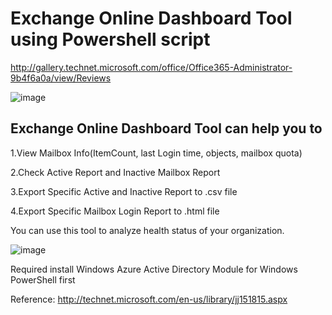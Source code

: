 Exchange Online Dashboard Tool using Powershell script
======================================================

http://gallery.technet.microsoft.com/office/Office365-Administrator-9b4f6a0a/view/Reviews

![image](http://gallery.technet.microsoft.com/office/site/view/file/108591/1/Exchange_Online_Dashboard_Tool.png)

Exchange Online Dashboard Tool can help you to
----------------------------------------------
  1.View Mailbox Info(ItemCount, last Login time, objects, mailbox quota)

  2.Check Active Report and Inactive Mailbox Report

  3.Export Specific Active and Inactive Report to .csv file

  4.Export Specific Mailbox Login Report to .html file

You can use this tool to analyze health status of your organization.

![image](http://gallery.technet.microsoft.com/office/site/view/file/108593/1/Exchange_Online_Dashboard_Tool2.png)


Required install Windows Azure Active Directory Module for Windows PowerShell first

Reference: http://technet.microsoft.com/en-us/library/jj151815.aspx 
